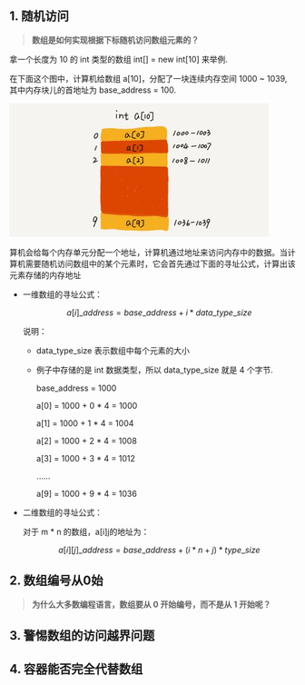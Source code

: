 ## 1. 随机访问

> **数组是如何实现根据下标随机访问数组元素的？**

拿一个长度为 10 的 int 类型的数组 int[] = new int[10] 来举例.

在下面这个图中，计算机给数组 a[10]，分配了一块连续内存空间 1000 ~ 1039, 其中内存块儿的首地址为 base_address = 100.

![](Pictures/00.jpg)

算机会给每个内存单元分配一个地址，计算机通过地址来访问内存中的数据。当计算机需要随机访问数组中的某个元素时，它会首先通过下面的寻址公式，计算出该元素存储的内存地址

- 一维数组的寻址公式：

    $$
    a[i]\_address = base\_address + i * data\_type\_size
    $$

    说明：
    
    - data_type_size 表示数组中每个元素的大小

    - 例子中存储的是 int 数据类型，所以 data_type_size 就是 4 个字节.

        base_address = 1000
    
        a[0] = 1000 + 0 * 4 = 1000
    
        a[1] = 1000 + 1 * 4 = 1004

        a[2] = 1000 + 2 * 4 = 1008

        a[3] = 1000 + 3 * 4 = 1012

        ......

        a[9] = 1000 + 9 * 4 = 1036

- 二维数组的寻址公式：

    对于 m * n 的数组，a[i][j](i<m,j<n)的地址为：

    $$
    a[i][j]\_address = base\_address + (i*n+j)*type\_size
    $$


## 2. 数组编号从0始

> **为什么大多数编程语言，数组要从 0 开始编号，而不是从 1 开始呢？**


## 3. 警惕数组的访问越界问题

## 4. 容器能否完全代替数组




